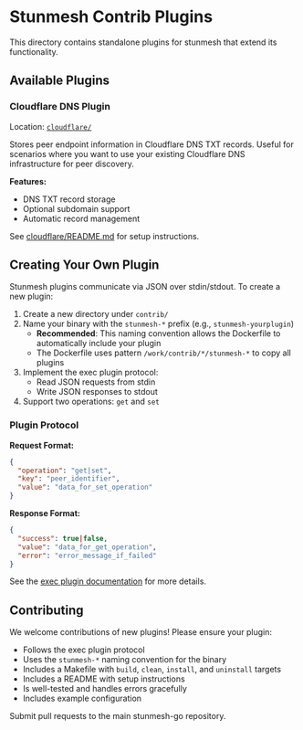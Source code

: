 # Stunmesh Contrib Plugins

This directory contains standalone plugins for stunmesh that extend its functionality.

## Available Plugins

### Cloudflare DNS Plugin

Location: [`cloudflare/`](cloudflare/)

Stores peer endpoint information in Cloudflare DNS TXT records. Useful for scenarios where you want to use your existing Cloudflare DNS infrastructure for peer discovery.

**Features:**
- DNS TXT record storage
- Optional subdomain support
- Automatic record management

See [cloudflare/README.md](cloudflare/README.md) for setup instructions.

## Creating Your Own Plugin

Stunmesh plugins communicate via JSON over stdin/stdout. To create a new plugin:

1. Create a new directory under `contrib/`
2. Name your binary with the `stunmesh-*` prefix (e.g., `stunmesh-yourplugin`)
   - **Recommended**: This naming convention allows the Dockerfile to automatically include your plugin
   - The Dockerfile uses pattern `/work/contrib/*/stunmesh-*` to copy all plugins
3. Implement the exec plugin protocol:
   - Read JSON requests from stdin
   - Write JSON responses to stdout
4. Support two operations: `get` and `set`

### Plugin Protocol

**Request Format:**
```json
{
  "operation": "get|set",
  "key": "peer_identifier",
  "value": "data_for_set_operation"
}
```

**Response Format:**
```json
{
  "success": true|false,
  "value": "data_for_get_operation",
  "error": "error_message_if_failed"
}
```

See the [exec plugin documentation](../README.md) for more details.

## Contributing

We welcome contributions of new plugins! Please ensure your plugin:

- Follows the exec plugin protocol
- Uses the `stunmesh-*` naming convention for the binary
- Includes a Makefile with `build`, `clean`, `install`, and `uninstall` targets
- Includes a README with setup instructions
- Is well-tested and handles errors gracefully
- Includes example configuration

Submit pull requests to the main stunmesh-go repository.
